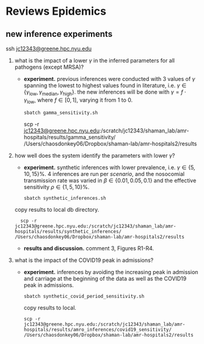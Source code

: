 # Reviews Epidemics

## new inference experiments

ssh jc12343@greene.hpc.nyu.edu

1. what is the impact of a lower $\gamma$ in the inferred parameters for all pathogens (except MRSA)?
   - **experiment.** previous inferences were conducted with 3 values of $\gamma$ spanning the lowest to highest values found in literature, i.e. $\gamma \in \{\gamma_{\text{low}},\gamma_{\text{median}},\gamma_{\text{high}}\}$. the new inferences will be done with $\gamma=f\cdot \gamma_{\text{low}}$, where $f \in [0,1]$, varying it from $1$ to $0$.

         sbatch gamma_sensitivity.sh

      scp -r jc12343@greene.hpc.nyu.edu:/scratch/jc12343/shaman_lab/amr-hospitals/results/gamma_sensitivity/ /Users/chaosdonkey06/Dropbox/shaman-lab/amr-hospitals2/results

2. how well does the system identify the parameters with lower $\gamma$?
   - **experiment.** synthetic inferences with lower prevalence, i.e. $\gamma\in \{5, 10, 15 \}\%$. 4 inferences are run per *scenario*, and the nosocomial transmission rate was varied in $\beta \in \{0.01, 0.05, 0.1\}$ and the effective sensitivity $\rho \in \{1, 5, 10\}\%$.

         sbatch synthetic_inferences.sh

   copy results to local db directory.

         scp -r jc12343@greene.hpc.nyu.edu:/scratch/jc12343/shaman_lab/amr-hospitals/results/synthetic_inferences/ /Users/chaosdonkey06/Dropbox/shaman-lab/amr-hospitals2/results

   - **results and discussion.** comment 3, Figures R1-R4.

3. what is the impact of the COVID19 peak in admissions?
   - **experiment.** inferences by avoiding the increasing peak in admission and carriage at the beginning of the data as well as the COVID19 peak in admissions.

         sbatch synthetic_covid_period_sensitivity.sh

      copy results to local.

         scp -r jc12343@greene.hpc.nyu.edu:/scratch/jc12343/shaman_lab/amr-hospitals/results/amro_inferences/covid19_sensitivity/ /Users/chaosdonkey06/Dropbox/shaman-lab/amr-hospitals2/results